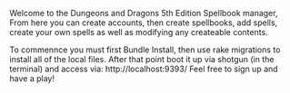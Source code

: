Welcome to the Dungeons and Dragons 5th Edition Spellbook manager,
From here you can create accounts, then create spellbooks, add spells, create your own spells
as well as modifying any createable contents.

To commennce you must first Bundle Install, then use rake migrations to install all of the local files.
After that point boot it up via shotgun (in the terminal) and access via: http://localhost:9393/
Feel free to sign up and have a play!
